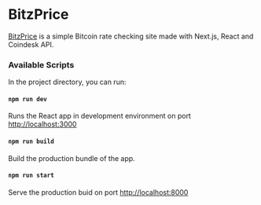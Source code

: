 # BitzPrice

[BitzPrice](https://bitzprice-cacbnwzep.now.sh) is a simple Bitcoin rate checking site made with Next.js, React and Coindesk API.

### Available Scripts

In the project directory, you can run:

#### `npm run dev`

Runs the React app in development environment on port [http://localhost:3000](http://localhost:3000)

#### `npm run build`

Build the production bundle of the app.

#### `npm run start`

Serve the production buid on port [http://localhost:8000](http://localhost:8000)